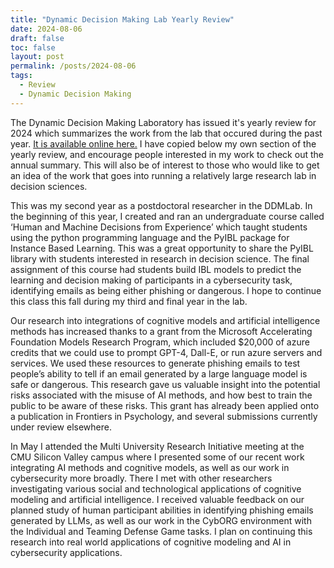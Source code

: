```yaml
---
title: "Dynamic Decision Making Lab Yearly Review"
date: 2024-08-06
draft: false
toc: false
layout: post
permalink: /posts/2024-08-06
tags:
  - Review
  - Dynamic Decision Making
---
```


The Dynamic Decision Making Laboratory has issued it's yearly review for 2024 which summarizes the work from the lab that occured during the past year. [It is available online here.](https://www.cmu.edu/dietrich/sds/ddmlab/newsletter/DDMLab_Fall2024.pdf) I have copied below my own section of the yearly review, and encourage people interested in my work to check out the annual summary. This will also be of interest to those who would like to get an idea of the work that goes into running a relatively large research lab in decision sciences.

This was my second year as a postdoctoral researcher in the DDMLab. In the beginning of this year, I created and ran an undergraduate course called ‘Human and Machine Decisions from Experience’ which taught students using the python programming language and the PyIBL package for Instance Based Learning. This was a great opportunity to share the PyIBL library with students interested in research in decision science. The final assignment of this course had students build IBL models to predict the learning and decision making of participants in a cybersecurity task, identifying emails as being either phishing or dangerous. I hope to continue this class this fall during my third and final year in the lab.  

Our research into integrations of cognitive models and artificial intelligence methods has increased thanks to a grant from the Microsoft Accelerating Foundation Models Research Program, which included $20,000 of azure credits that we could use to prompt GPT-4, Dall-E, or run azure servers and services. We used these resources to generate phishing emails to test people’s ability to tell if an email generated by a large language model is safe or dangerous. This research gave us valuable insight into the potential risks associated with the misuse of AI methods, and how best to train the public to be aware of these risks. This grant has already been applied onto a publication in Frontiers in Psychology, and several submissions currently under review elsewhere.  

In May I attended the Multi University Research Initiative meeting at the CMU Silicon Valley campus where I presented some of our recent work integrating AI methods and cognitive models, as well as our work in cybersecurity more broadly. There I met with other researchers investigating various social and technological applications of cognitive modeling and artificial intelligence. I received valuable feedback on our planned study of human participant abilities in identifying phishing emails generated by LLMs, as well as our work in the CybORG environment with the Individual and Teaming Defense Game tasks. I plan on continuing this research into real world applications of cognitive modeling and AI in cybersecurity applications.